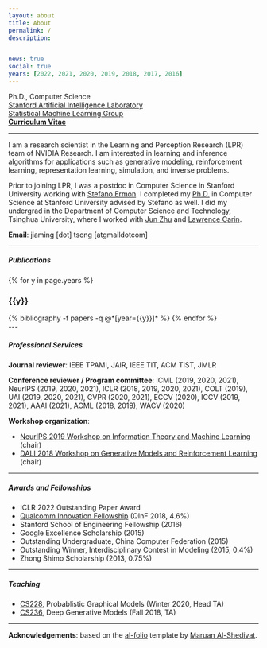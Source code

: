 ```yaml
---
layout: about
title: About
permalink: /
description:


news: true
social: true
years: [2022, 2021, 2020, 2019, 2018, 2017, 2016]
---
```


Ph.D., Computer Science <br/>
[Stanford Artificial Intelligence Laboratory](ai.stanford.edu) <br/>
[Statistical Machine Learning Group](statsml.stanford.edu) <br/>
<a href="assets/pdf/jiaming_cv.pdf" target="_blank"><b>Curriculum Vitae</b></a>

---- 

I am a research scientist in the Learning and Perception Research (LPR) team of NVIDIA Research. I am interested in learning and inference algorithms for applications such as generative modeling, reinforcement learning, representation learning, simulation, and inverse problems. 


Prior to joining LPR, I was a postdoc in Computer Science in Stanford University working with [Stefano Ermon](http://cs.stanford.edu/~ermon). I completed my [Ph.D.](assets/pdf/jiaming_thesis.pdf) in Computer Science at Stanford University advised by Stefano as well.
I did my undergrad in the Department of Computer Science and Technology, Tsinghua University, where I worked with [Jun Zhu](http://ml.cs.tsinghua.edu.cn/~jun/index.shtml) and [Lawrence Carin](http://people.ee.duke.edu/~lcarin).

**Email**: jiaming [dot] tsong [atgmaildotcom]




----

##### Publications

<div class="publications-front">

{% for y in page.years %}
  <h3 class="year">{{y}}</h3>
  {% bibliography -f papers -q @*[year={{y}}]* %}
{% endfor %}

</div>
---

##### Professional Services

**Journal reviewer**: IEEE TPAMI, JAIR, IEEE TIT, ACM TIST, JMLR

**Conference reviewer / Program committee**: ICML (2019, 2020, 2021), NeurIPS (2019, 2020, 2021), ICLR (2018, 2019, 2020, 2021), COLT (2019), UAI (2019, 2020, 2021), CVPR (2020, 2021), ECCV (2020), ICCV (2019, 2021), AAAI (2021), ACML (2018, 2019), WACV (2020)

**Workshop organization**:
- [NeurIPS 2019 Workshop on Information Theory and Machine Learning](https://sites.google.com/view/itml19/home) (chair)
- [DALI 2018 Workshop on Generative Models and Reinforcement Learning](http://dalimeeting.org/dali2018//program) (chair)

----

##### Awards and Fellowships

- ICLR 2022 Outstanding Paper Award
- [Qualcomm Innovation Fellowship](https://www.qualcomm.com/invention/research/university-relations/innovation-fellowship/winners) (QInF 2018, 4.6%)
- Stanford School of Engineering Fellowship (2016)
- Google Excellence Scholarship (2015)
- Outstanding Undergraduate, China Computer Federation (2015)
- Outstanding Winner, Interdisciplinary Contest in Modeling (2015, 0.4%)
- Zhong Shimo Scholarship (2013, 0.75%)

----


##### Teaching

- [CS228](cs228.stanford.edu), Probablistic Graphical Models (Winter 2020, Head TA)
- [CS236](cs236.stanford.edu), Deep Generative Models (Fall 2018, TA)

----

**Acknowledgements**: based on the [al-folio](https://github.com/alshedivat/al-folio) template by [Maruan Al-Shedivat](https://www.cs.cmu.edu/~mshediva/).